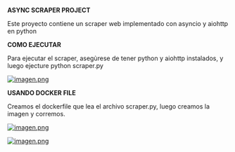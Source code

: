 **ASYNC SCRAPER PROJECT**

Este proyecto contiene un scraper web implementado con asyncio y aiohttp en python

**COMO EJECUTAR**

Para ejecutar el scraper, asegùrese de tener python y aiohttp instalados, 
y luego ejecture python scraper.py

[![imagen.png](https://i.postimg.cc/d0dwYy36/imagen.png)](https://postimg.cc/McWh0Xyf)

**USANDO DOCKER FILE**

Creamos el dockerfile que lea el archivo scraper.py, luego creamos la imagen y corremos.

[![imagen.png](https://i.postimg.cc/C1FtQBqz/imagen.png)](https://postimg.cc/McFdcGtS)


[![imagen.png](https://i.postimg.cc/66bSMQ5p/imagen.png)](https://postimg.cc/8sWt5N62)
